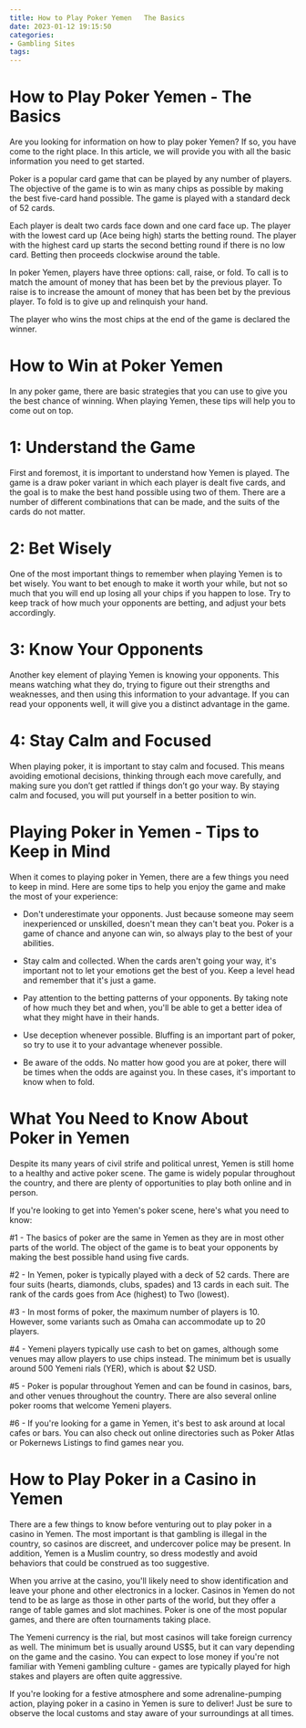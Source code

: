 ```yaml
---
title: How to Play Poker Yemen   The Basics 
date: 2023-01-12 19:15:50
categories:
- Gambling Sites
tags:
---
```



#  How to Play Poker Yemen - The Basics 

Are you looking for information on how to play poker Yemen? If so, you have come to the right place. In this article, we will provide you with all the basic information you need to get started.

Poker is a popular card game that can be played by any number of players. The objective of the game is to win as many chips as possible by making the best five-card hand possible. The game is played with a standard deck of 52 cards.

Each player is dealt two cards face down and one card face up. The player with the lowest card up (Ace being high) starts the betting round. The player with the highest card up starts the second betting round if there is no low card. Betting then proceeds clockwise around the table.

In poker Yemen, players have three options: call, raise, or fold. To call is to match the amount of money that has been bet by the previous player. To raise is to increase the amount of money that has been bet by the previous player. To fold is to give up and relinquish your hand.

The player who wins the most chips at the end of the game is declared the winner.

#  How to Win at Poker Yemen 

In any poker game, there are basic strategies that you can use to give you the best chance of winning. When playing Yemen, these tips will help you to come out on top.

# 1: Understand the Game
First and foremost, it is important to understand how Yemen is played. The game is a draw poker variant in which each player is dealt five cards, and the goal is to make the best hand possible using two of them. There are a number of different combinations that can be made, and the suits of the cards do not matter.

# 2: Bet Wisely
One of the most important things to remember when playing Yemen is to bet wisely. You want to bet enough to make it worth your while, but not so much that you will end up losing all your chips if you happen to lose. Try to keep track of how much your opponents are betting, and adjust your bets accordingly.

# 3: Know Your Opponents
Another key element of playing Yemen is knowing your opponents. This means watching what they do, trying to figure out their strengths and weaknesses, and then using this information to your advantage. If you can read your opponents well, it will give you a distinct advantage in the game.

# 4: Stay Calm and Focused
When playing poker, it is important to stay calm and focused. This means avoiding emotional decisions, thinking through each move carefully, and making sure you don’t get rattled if things don’t go your way. By staying calm and focused, you will put yourself in a better position to win.

#  Playing Poker in Yemen - Tips to Keep in Mind 

When it comes to playing poker in Yemen, there are a few things you need to keep in mind. Here are some tips to help you enjoy the game and make the most of your experience:

- Don't underestimate your opponents. Just because someone may seem inexperienced or unskilled, doesn't mean they can't beat you. Poker is a game of chance and anyone can win, so always play to the best of your abilities.

- Stay calm and collected. When the cards aren't going your way, it's important not to let your emotions get the best of you. Keep a level head and remember that it's just a game.

- Pay attention to the betting patterns of your opponents. By taking note of how much they bet and when, you'll be able to get a better idea of what they might have in their hands.

- Use deception whenever possible. Bluffing is an important part of poker, so try to use it to your advantage whenever possible.

- Be aware of the odds. No matter how good you are at poker, there will be times when the odds are against you. In these cases, it's important to know when to fold.

#  What You Need to Know About Poker in Yemen 

Despite its many years of civil strife and political unrest, Yemen is still home to a healthy and active poker scene. The game is widely popular throughout the country, and there are plenty of opportunities to play both online and in person.

If you're looking to get into Yemen's poker scene, here's what you need to know:

#1 - The basics of poker are the same in Yemen as they are in most other parts of the world. The object of the game is to beat your opponents by making the best possible hand using five cards.

#2 - In Yemen, poker is typically played with a deck of 52 cards. There are four suits (hearts, diamonds, clubs, spades) and 13 cards in each suit. The rank of the cards goes from Ace (highest) to Two (lowest).

#3 - In most forms of poker, the maximum number of players is 10. However, some variants such as Omaha can accommodate up to 20 players.

#4 - Yemeni players typically use cash to bet on games, although some venues may allow players to use chips instead. The minimum bet is usually around 500 Yemeni rials (YER), which is about $2 USD.

#5 - Poker is popular throughout Yemen and can be found in casinos, bars, and other venues throughout the country. There are also several online poker rooms that welcome Yemeni players.

#6 - If you're looking for a game in Yemen, it's best to ask around at local cafes or bars. You can also check out online directories such as Poker Atlas or Pokernews Listings to find games near you.

#  How to Play Poker in a Casino in Yemen

There are a few things to know before venturing out to play poker in a casino in Yemen. The most important is that gambling is illegal in the country, so casinos are discreet, and undercover police may be present. In addition, Yemen is a Muslim country, so dress modestly and avoid behaviors that could be construed as too suggestive.

When you arrive at the casino, you'll likely need to show identification and leave your phone and other electronics in a locker. Casinos in Yemen do not tend to be as large as those in other parts of the world, but they offer a range of table games and slot machines. Poker is one of the most popular games, and there are often tournaments taking place.

The Yemeni currency is the rial, but most casinos will take foreign currency as well. The minimum bet is usually around US$5, but it can vary depending on the game and the casino. You can expect to lose money if you're not familiar with Yemeni gambling culture - games are typically played for high stakes and players are often quite aggressive.

If you're looking for a festive atmosphere and some adrenaline-pumping action, playing poker in a casino in Yemen is sure to deliver! Just be sure to observe the local customs and stay aware of your surroundings at all times.